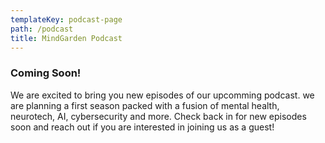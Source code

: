 ```yaml
---
templateKey: podcast-page
path: /podcast
title: MindGarden Podcast
---
```

### Coming Soon!

<div class="full-width-content">

We are excited to bring you new episodes of our upcomming podcast. we are planning a first season packed with a fusion of mental health, neurotech, AI, cybersecurity and more. Check back in for new episodes soon and reach out if you are interested in joining us as a guest! 

</div>